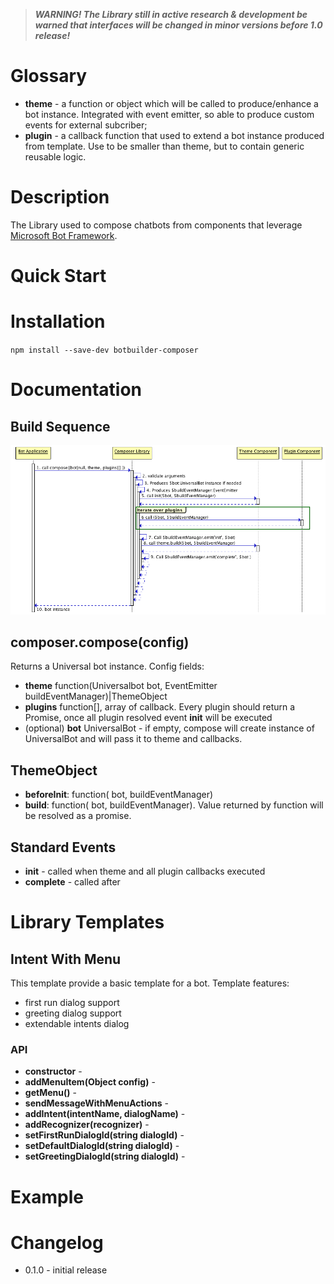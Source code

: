 > _**WARNING! The Library still in active research & development be warned that interfaces will be changed in minor versions before 1.0 release!**_ 

# Glossary
 
- **theme** - a function or object which will be called to produce/enhance a bot instance. Integrated with event emitter, so able to produce custom events for external subcriber; 
- **plugin** - a callback function that used to extend a bot instance produced from template. Use to be smaller than theme, but to contain generic reusable logic. 
 
# Description

The Library used to compose chatbots from components that leverage [Microsoft Bot Framework](https://dev.botframework.com/). 
 
# Quick Start


# Installation 

`npm install --save-dev botbuilder-composer`

# Documentation

## Build Sequence

![Chatbot build sequence diagram](https://github.com/gudwin/botbuilder-composer/blob/master/doc/compose-sequence.png?raw=true)

## composer.compose(config)

Returns a Universal bot instance. Config fields:
 - **theme** function(Universalbot bot, EventEmitter buildEventManager)|ThemeObject  
 - **plugins** function[], array of callback. Every plugin should return a Promise, once all plugin resolved event __init__ will be executed 
 - (optional) **bot** UniversalBot - if empty, compose will create instance of UniversalBot and will pass it to theme and callbacks. 
 
 
## ThemeObject 
 - **beforeInit**: function(<Universalbot> bot, <EventEmitter> buildEventManager) 
 - **build**: function(<Universalbot> bot, <EventEmitter> buildEventManager). Value returned by function will be resolved as a promise. 
 
## Standard Events
 - **init** - called when theme and all plugin callbacks executed
 - **complete** -  called after 
  
# Library Templates

## Intent With Menu

This template provide a basic template for a bot. Template features:

- first run dialog support
- greeting dialog support 
- extendable intents dialog  

### API 

* **constructor** -   
* **addMenuItem(Object config)** -
* **getMenu()** -
* **sendMessageWithMenuActions** -
* **addIntent(intentName, dialogName)** - 
* **addRecognizer(recognizer)** - 
* **setFirstRunDialogId(string dialogId)** - 
* **setDefaultDialogId(string dialogId)** -
* **setGreetingDialogId(string dialogId)** -

# Example
  
# Changelog 
- 0.1.0 - initial release